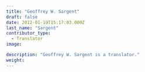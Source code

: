 ```yaml
---
title: "Geoffrey W. Sargent"
draft: false
date: 2012-01-19T15:17:03.000Z
last_name: "Sargent"
contributor_type:
  - Translator
image:

description: "Geoffrey W. Sargent is a translator."
weight:
---
```


